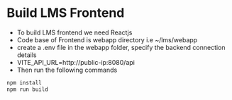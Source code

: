 # Build LMS Frontend
- To build LMS frontend we need Reactjs
- Code base of Frontend is webapp directory i.e ~/lms/webapp
- create a .env file in the webapp folder, specify the backend connection details
- VITE_API_URL=http://public-ip:8080/api
- Then run the following commands
```bash
npm install
npm run build
```
